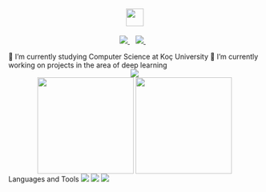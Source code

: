 <h1 align='center'>
    <img src="https://raw.githubusercontent.com/MartinHeinz/MartinHeinz/master/wave.gif" width="35px">
</h1>
<p align="center">
  <a href="https://www.linkedin.com/in/hamza-gorgul-171920144/">
    <img src="https://img.shields.io/badge/linkedin-%230077B5.svg?&style=for-the-badge&logo=linkedin&logoColor=white" />
  </a>&nbsp;&nbsp;
  <a href="mailto:hamzagorgul@gmail.com">
    <img src="https://img.shields.io/badge/gmail-D14836?&style=for-the-badge&logo=gmail&logoColor=white" />
  </a>&nbsp;&nbsp;
</p>
🔭 I’m currently studying Computer Science at Koç University
🌱 I’m currently working on projects in the area of deep learning
<div align="center">
  <img src="https://github-readme-streak-stats.herokuapp.com/?user=hamzagorgulu&fire=eb1b0c&ring=eb1b0c&currStreakLabel=eb1b0c&theme=algolia&hide_border=true" />
</div>
<div align="center"> 
  <img align="center" src="https://github-readme-stats.vercel.app/api/?username=hamzagorgulu&count_private=true&show_icons=true&theme=algolia&bg_color=0,000007,261F65&include_all_commits=true&hide_border=true" height="192px" /> 
  <img align="center" src="https://github-readme-stats.vercel.app/api/top-langs/?username=hamzagorgulu&count_private=true&hide=tcl,html,TeX,Roff&theme=algolia&bg_color=0,261F65,000007&langs_count=8&layout=compact&hide_border=true" height="192px" /> 
</div>
Languages and Tools
<img src="https://img.shields.io/badge/python%20-%2314354C.svg?&style=for-the-badge&logo=python&logoColor=white" />  
<img src="https://img.shields.io/badge/c%20-%2300599C.svg?&style=for-the-badge&logo=c&logoColor=white" />  
<img src="https://img.shields.io/badge/c++%20-%2300599C.svg?&style=for-the-badge&logo=c%2B%2B&logoColor=white" /> 
